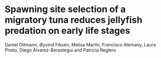 # Spawning site selection of a migratory tuna reduces jellyfish predation on early life stages
Daniel Ottmann, Øyvind Fiksen, Melisa Martín, Francisco Alemany, Laura Prieto, Diego Álvarez-Berastegui and Patricia Reglero
